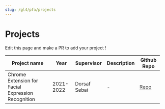 ```yaml
---
slug: /gl4/pfa/projects
---
```


# Projects

Edit this page and make a PR to add your project !

| Project name                                       | Year      | Supervisor | Description | Github Repo
|----------------------------------------------------|-----------|---|-------------|---
| Chrome Extension for Facial Expression Recognition | 2021-2022 | Dorsaf Sebai | -           | [Repo](https://github.com/MelekElloumi/Chrome-Extension-for-Facial-Expression-Recognition)
